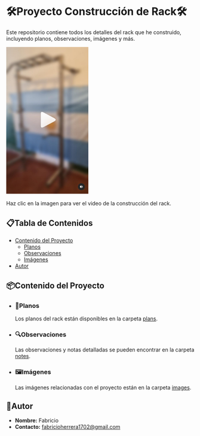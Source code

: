 # 🛠️Proyecto Construcción de Rack🛠️

Este repositorio contiene todos los detalles del rack que he construido, incluyendo planos, observaciones, imágenes y más.

<a href="https://www.instagram.com/reel/C8SmRuKOeO0/">
    <img src="./images/preview_rack1.png" alt="Vista Previa del Video" width="220">
</a>

Haz clic en la imagen para ver el video de la construcción del rack.

## 📋Tabla de Contenidos
- [Contenido del Proyecto](#contenido-del-proyecto)
  - [Planos](#planos)
  - [Observaciones](#observaciones)
  - [Imágenes](#imágenes)
- [Autor](#autor)

## 📦Contenido del Proyecto

- ### 📐Planos
  Los planos del rack están disponibles en la carpeta [plans](./plans).

- ### 🔍Observaciones
  Las observaciones y notas detalladas se pueden encontrar en la carpeta [notes](./notes).

- ### 🖼Imágenes
  Las imágenes relacionadas con el proyecto están en la carpeta [images](./images).

## 👤Autor
- **Nombre:** Fabricio
- **Contacto:** fabricioherrera1702@gmail.com
